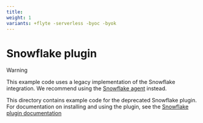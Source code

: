 ```yaml
---
title:
weight: 1
variants: +flyte -serverless -byoc -byok
---
```


# Snowflake plugin

> [!WARNING]
> This example code uses a legacy implementation of the Snowflake integration. We recommend using the [Snowflake agent](https://docs.flyte.org/en/latest/flytesnacks/examples/databricks_agent/index.html) instead.

This directory contains example code for the deprecated Snowflake plugin. For documentation on installing and using the plugin, see the [Snowflake plugin documentation](https://docs.flyte.org/en/latest/deprecated_integrations/snowflake_plugin/index.html)
